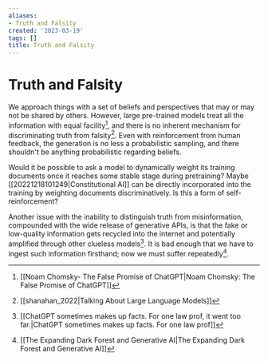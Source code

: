 ```yaml
---
aliases:
- Truth and Falsity
created: '2023-03-19'
tags: []
title: Truth and Falsity
---
```


# Truth and Falsity

We approach things with a set of beliefs and perspectives that may or may not be shared by others. However, large pre-trained models treat all the information with equal facility[^1], and there is no inherent mechanism for discriminating truth from falsity[^2]. Even with reinforcement from human feedback, the generation is no less a probabilistic sampling, and there shouldn't be anything probabilistic regarding beliefs.

Would it be possible to ask a model to dynamically weight its training documents once it reaches some stable stage during pretraining? Maybe [[20221218101249|Constitutional AI]] can be directly incorporated into the training by weighting documents discriminatively. Is this a form of self-reinforcement?

Another issue with the inability to distinguish truth from misinformation, compounded with the wide release of generative APIs, is that the fake or low-quality information gets recycled into the internet and potentially amplified through other clueless models[^3]. It is bad enough that we have to ingest such information firsthand; now we must suffer repeatedly[^4].

[^1]: [[Noam Chomsky- The False Promise of ChatGPT|Noam Chomsky: The False Promise of ChatGPT]]
[^2]: [[shanahan_2022|Talking About Large Language Models]]
[^3]: [[ChatGPT sometimes makes up facts. For one law prof, it went too far.|ChatGPT sometimes makes up facts. For one law prof]]
[^4]: [[The Expanding Dark Forest and Generative AI|The Expanding Dark Forest and Generative AI]]